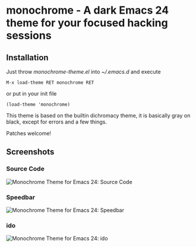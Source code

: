# monochrome - A dark Emacs 24 theme for your focused hacking sessions

## Installation

Just throw _monochrome-theme.el_ into _~/.emacs.d_ and execute

    M-x load-theme RET monochrome RET

or put in your init file

    (load-theme 'monochrome)

This theme is based on the builtin dichromacy theme, it is basically
gray on black, except for errors and a few things.

Patches welcome!

## Screenshots

### Source Code

![Monochrome Theme for Emacs 24: Source Code](https://github.com/mnsanghvi/monochrome-theme.el/raw/master/monochrome-theme.el.png)

### Speedbar

![Monochrome Theme for Emacs 24: Speedbar](https://github.com/mnsanghvi/monochrome-theme.el/raw/master/speedbar.png)

### ido

![Monochrome Theme for Emacs 24: ido](https://github.com/mnsanghvi/monochrome-theme.el/raw/master/ido.png)
